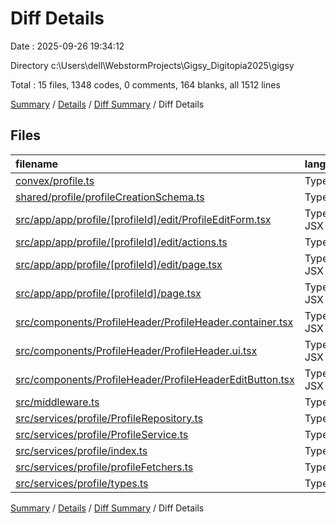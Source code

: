 # Diff Details

Date : 2025-09-26 19:34:12

Directory c:\\Users\\dell\\WebstormProjects\\Gigsy_Digitopia2025\\gigsy

Total : 15 files,  1348 codes, 0 comments, 164 blanks, all 1512 lines

[Summary](results.md) / [Details](details.md) / [Diff Summary](diff.md) / Diff Details

## Files
| filename | language | code | comment | blank | total |
| :--- | :--- | ---: | ---: | ---: | ---: |
| [convex/profile.ts](/convex/profile.ts) | TypeScript | 197 | 0 | 34 | 231 |
| [shared/profile/profileCreationSchema.ts](/shared/profile/profileCreationSchema.ts) | TypeScript | 127 | 0 | 14 | 141 |
| [src/app/app/profile/\[profileId\]/edit/ProfileEditForm.tsx](/src/app/app/profile/%5BprofileId%5D/edit/ProfileEditForm.tsx) | TypeScript JSX | 738 | 0 | 64 | 802 |
| [src/app/app/profile/\[profileId\]/edit/actions.ts](/src/app/app/profile/%5BprofileId%5D/edit/actions.ts) | TypeScript | 97 | 0 | 20 | 117 |
| [src/app/app/profile/\[profileId\]/edit/page.tsx](/src/app/app/profile/%5BprofileId%5D/edit/page.tsx) | TypeScript JSX | 46 | 0 | 14 | 60 |
| [src/app/app/profile/\[profileId\]/page.tsx](/src/app/app/profile/%5BprofileId%5D/page.tsx) | TypeScript JSX | 8 | 0 | 0 | 8 |
| [src/components/ProfileHeader/ProfileHeader.container.tsx](/src/components/ProfileHeader/ProfileHeader.container.tsx) | TypeScript JSX | 7 | 0 | 0 | 7 |
| [src/components/ProfileHeader/ProfileHeader.ui.tsx](/src/components/ProfileHeader/ProfileHeader.ui.tsx) | TypeScript JSX | 2 | 0 | 0 | 2 |
| [src/components/ProfileHeader/ProfileHeaderEditButton.tsx](/src/components/ProfileHeader/ProfileHeaderEditButton.tsx) | TypeScript JSX | 37 | 0 | 9 | 46 |
| [src/middleware.ts](/src/middleware.ts) | TypeScript | 2 | 0 | 0 | 2 |
| [src/services/profile/ProfileRepository.ts](/src/services/profile/ProfileRepository.ts) | TypeScript | 25 | 0 | 2 | 27 |
| [src/services/profile/ProfileService.ts](/src/services/profile/ProfileService.ts) | TypeScript | 11 | 0 | 1 | 12 |
| [src/services/profile/index.ts](/src/services/profile/index.ts) | TypeScript | 3 | 0 | 0 | 3 |
| [src/services/profile/profileFetchers.ts](/src/services/profile/profileFetchers.ts) | TypeScript | 46 | 0 | 6 | 52 |
| [src/services/profile/types.ts](/src/services/profile/types.ts) | TypeScript | 2 | 0 | 0 | 2 |

[Summary](results.md) / [Details](details.md) / [Diff Summary](diff.md) / Diff Details